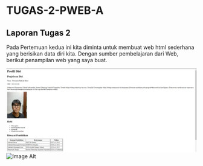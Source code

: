 # TUGAS-2-PWEB-A

## Laporan Tugas 2
Pada Pertemuan kedua ini kita diminta untuk membuat web html sederhana yang berisikan data diri kita. Dengan sumber pembelajaran dari Web, berikut penampilan web yang saya buat.

![Image Alt](https://github.com/notdoppi/TUGAS-2-PWEB-A/blob/6b552fd353fcc05544c4c994eba80e1a28a79c09/tampilan%20atas.jpg)
![Image Alt]([https://github.com/notdoppi/TUGAS-2-PWEB-A/blob/6b552fd353fcc05544c4c994eba80e1a28a79c09/tampilan%20atas.jpg](https://github.com/notdoppi/TUGAS-2-PWEB-A/blob/453fc22b5d82831923a73cbac859874a1d2fe060/tampilan%20bawah.jpg))
